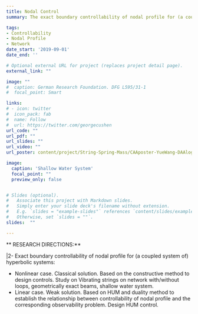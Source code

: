 ```yaml
---
title: Nodal Control
summary: The exact boundary controllability of nodal profile for (a coupled system of) linear and quasi-linear wave equations is a new class of exact boundary controllability problems proposed in recent years according to practical application requirements. There are already quite mature processing methods and results. It has both practical application prospects and broadens the research scope of exact boundary controllability of node profile. Challenges have been raised in the theoretical in-depth treatment, and there are many problems to be studied in depth.

tags:
- Controllability
- Nodal Profile
- Network
date_start: '2019-09-01'
date_end: ''

# Optional external URL for project (replaces project detail page).
external_link: ""

image: ""
#  caption: German Research Foundation. DFG L595/31-1
#  focal_point: Smart

links:
# - icon: twitter
#  icon_pack: fab
#  name: Follow
#  url: https://twitter.com/georgecushen
url_code: ""
url_pdf: ""
url_slides: ""
url_video: ""
url_poster: content/project/String-Spring-Mass/CAAposter-YueWang-DAAlogo.pdf

image:
  caption: 'Shallow Water System'
  focal_point: ""
  preview_only: false


# Slides (optional).
#   Associate this project with Markdown slides.
#   Simply enter your slide deck's filename without extension.
#   E.g. `slides = "example-slides"` references `content/slides/example-slides.md`.
#   Otherwise, set `slides = ""`.
slides:  ""

---
```

** RESEARCH DIRECTIONS:**

|2-
Exact boundary controllability of nodal profile for (a coupled system of) hyperbolic systems:
 * Nonlinear case. Classical solution. Based on the constructive method to design controls. Study on Vibrating strings on network with/without loops, geometrically exact beams, shallow water system. 
 * Linear case. Weak solution. Based on HUM and duality method to establish the relationship between controllability of nodal profile and the corresponding observability problem. Design HUM control.
